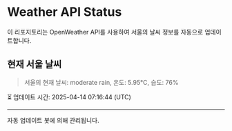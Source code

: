 
# Weather API Status

이 리포지토리는 OpenWeather API를 사용하여 서울의 날씨 정보를 자동으로 업데이트합니다.

## 현재 서울 날씨
> 서울의 현재 날씨: moderate rain, 온도: 5.95°C, 습도: 76%

⏳ 업데이트 시간: 2025-04-14 07:16:44 (UTC)

---
자동 업데이트 봇에 의해 관리됩니다.
